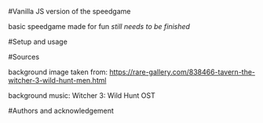 #Vanilla JS version of the speedgame

basic speedgame made for fun
_still needs to be finished_

#Setup and usage

#Sources

background image taken from: https://rare-gallery.com/838466-tavern-the-witcher-3-wild-hunt-men.html

background music: Witcher 3: Wild Hunt OST

#Authors and acknowledgement
